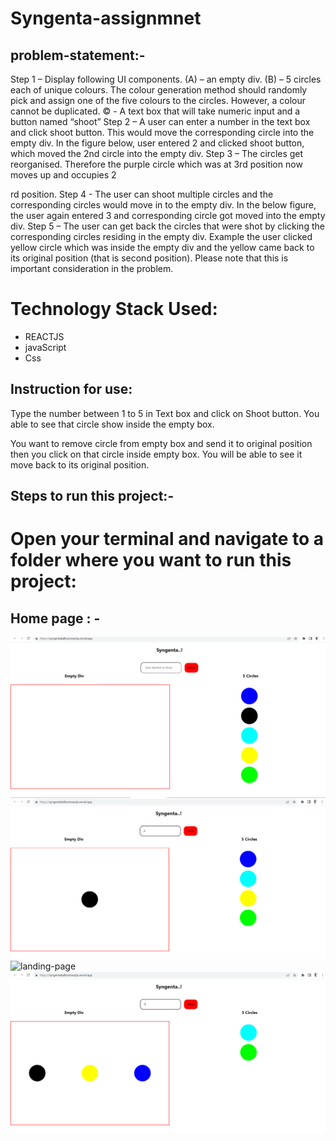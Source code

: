 # Syngenta-assignmnet
 ## problem-statement:-
<p>Step 1 – Display following UI components. (A) – an empty div. (B) – 5 circles each of unique colours. The colour generation method should randomly pick and assign one of the five colours to the circles. However, a colour cannot be duplicated. © - A text box that will take numeric input and a button named “shoot” 
Step 2 – A user can enter a number in the text box and click shoot button. This would move
the corresponding circle into the empty div. In the figure below, user entered 2 and clicked
shoot button, which moved the 2nd circle into the empty div.
  Step 3 – The circles get reorganised. Therefore the purple circle which was at 3rd position
now moves up and occupies 2

rd position.
  Step 4 - The user can shoot multiple circles and the corresponding circles would move in to
the empty div. In the below figure, the user again entered 3 and corresponding circle got
moved into the empty div.
  Step 5 – The user can get back the circles that were shot by clicking the corresponding
circles residing in the empty div. Example the user clicked yellow circle which was inside the
empty div and the yellow came back to its original position (that is second position). Please
note that this is important consideration in the problem.
</p> 

# Technology Stack Used:
- REACTJS
- javaScript
- Css

## Instruction for use:
<p>Type the number between 1 to 5 in Text box and click on Shoot button. You able to see that circle show inside the empty box.</p>
<p>You want to remove circle from empty box and send it to original position then you click on that circle inside empty box. You will be able to see it move back to its original position.</p>

## Steps to run this project:-
# Open your terminal and navigate to a folder where you want to run this project:


## Home page : -
<img align="center" src="https://raw.githubusercontent.com/Ajit24/UI-projects_frontend/main/image/Screenshot%20(395).png" alt="landing-page" />
<img align="center" src="https://raw.githubusercontent.com/Ajit24/UI-projects_frontend/main/image/Screenshot%20(400).png" alt="landing-page" />
<img align="center" src="image/Screenshot%20(401).png" alt="landing-page" />
<img align="center" src="https://raw.githubusercontent.com/Ajit24/UI-projects_frontend/main/image/Screenshot%20(402).png"/>




